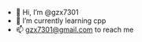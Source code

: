 - 👋 Hi, I’m @gzx7301
- 🌱 I’m currently learning cpp
- 📫 gzx7301@gmail.com to reach me 

<!---
gzx7301/gzx7301 is a ✨ special ✨ repository because its `README.md` (this file) appears on your GitHub profile.
You can click the Preview link to take a look at your changes.
--->
